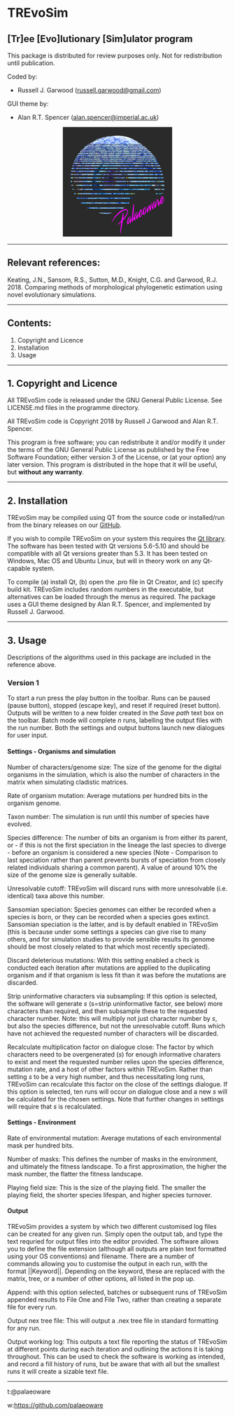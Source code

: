 # TREvoSim
## [Tr]ee [Evo]lutionary [Sim]ulator program

This package is distributed for review purposes only. Not for redistribution until publication. 

Coded by:
 - Russell J. Garwood (russell.garwood@gmail.com)

GUI theme by:
 - Alan R.T. Spencer (alan.spencer@imperial.ac.uk)

<p align="center">
  <img width="250" height="250" src="./resources/palaeoware_logo_square.png">
</p>

_____

## Relevant references:
Keating, J.N., Sansom, R.S., Sutton, M.D., Knight, C.G. and Garwood, R.J. 2018. Comparing methods of morphological phylogenetic estimation using novel evolutionary simulations. 
_____


## Contents:

1. Copyright and Licence
2. Installation
3. Usage

______

## 1. Copyright and Licence

All TREvoSim code is released under the GNU General Public License. See LICENSE.md files in the programme directory.

All TREvoSim code is Copyright 2018 by Russell J Garwood and Alan R.T. Spencer.

This program is free software; you can redistribute it and/or modify it under the terms of the GNU General Public License as published by the Free Software Foundation; either version 3 of the License, or (at your option) any later version. This program is distributed in the hope that it will be useful, but **without any warranty**.
______

## 2. Installation

TREvoSim may be compiled using QT from the source code or installed/run from the binary releases on our [GitHub](https://github.com/palaeoware).

If you wish to compile TREvoSim on your system this requires the [Qt library](https://www.qt.io). The software has been tested with Qt versions 5.6-5.10 and should be compatible with all Qt versions greater than 5.3. It has been tested on Windows, Mac OS and Ubuntu Linux, but will in theory work on any Qt-capable system. 

To compile (a) install Qt, (b) open the .pro file in Qt Creator, and (c) specify build kit. TREvoSim includes random numbers in the executable, but alternatives can be loaded through the menus as required. The package uses a GUI theme designed by Alan R.T. Spencer, and implemented by Russell J. Garwood.
_____

## 3. Usage

Descriptions of the algorithms used in this package are included in the reference above. 

### Version 1

To start a run press the play button in the toolbar. Runs can be paused (pause button), stopped (escape key), and reset if required (reset button). Outputs will be written to a new folder created in the *Save path* text box on the toolbar. Batch mode will complete *n* runs, labelling the output files with the run number. Both the settings and output buttons launch new dialogues for user input.

#### Settings - Organisms and simulation

Number of characters/genome size: The size of the genome for the digital organisms in the simulation, which is also the number of characters in the matrix when simulating cladistic matrices.

Rate of organism mutation: Average mutations per hundred bits in the organism genome.

Taxon number: The simulation is run until this number of species have evolved. 

Species difference: The number of bits an organism is from either its parent, or - if this is not the first speciation in the lineage the last species to diverge - before an organism is considered a new species (Note - Comparison to last speciation rather than parent prevents bursts of speciation from closely related individuals sharing a common parent). A value of around 10% the size of the genome size is generally suitable. 

Unresolvable cutoff: TREvoSim will discard runs with more unresolvable (i.e. identical) taxa above this number.

Sansomian speciation: Species genomes can either be recorded when a species is born, or they can be recorded when a species goes extinct. Sansomian speciation is the latter, and is by default enabled in TREvoSim (this is because under some settings a species can give rise to many others, and for simulation studies to provide sensible results its genome should be most closely related to that which most recently speciated). 

Discard deleterious mutations: With this setting enabled a check is conducted each iteration after mutations are applied to the duplicating organism and if that organism is less fit than it was before the mutations are discarded.

Strip uninformative characters via subsampling: If this option is selected, the software will generate *s* (s=strip uninformative factor, see below) more characters than required, and then subsample these to the requested character number. Note: this will multiply not just character number by *s*, but also the species difference, but not the unresolvable cutoff. Runs which have not achieved the requested number of characters will be discarded. 

Recalculate multiplication factor on dialogue close: The factor by which characters need to be overgenerated (*s*) for enough informative charaters to exist and meet the requested number relies upon the species difference, mutation rate, and a host of other factors within TREvoSim. Rather than setting *s* to be a very high number, and thus necessitating long runs, TREvoSim can recalculate this factor on the close of the settings dialogue. If this option is selected, ten runs will occur on dialogue close and a new *s* will be calculated for the chosen settings. Note that further changes in settings will require that *s* is recalculated. 

#### Settings - Environment

Rate of environmental mutation: Average mutations of each environmental mask per hundred bits. 

Number of masks: This defines the number of masks in the environment, and ultimately the fitness landscape. To a first approximation, the higher the mask number, the flatter the fitness landscape. 

Playing field size: This is the size of the playing field. The smaller the playing field, the shorter species lifespan, and higher species turnover. 

#### Output

TREvoSim provides a system by which two different customised log files can be created for any given run. Simply open the output tab, and type the text requried for output files into the editor provided. The software allows you to define the file extension (although all outputs are plain text formatted using your OS conventions) and filename. There are a number of commands allowing you to customise the output in each run, with the format ||Keyword||. Depending on the keyword, these are replaced with the matrix, tree, or a number of other options, all listed in the pop up. 

Append: with this option selected, batches or subsequent runs of TREvoSim appended results to File One and File Two, rather than creating a separate file for every run.

Output nex tree file: This will output a .nex tree file in standard formatting for any run.

Output working log: This outputs a text file reporting the status of TREvoSim at different points during each iteration and outlining the actions it is taking throughout. This can be used to check the software is working as intended, and record a fill history of runs, but be aware that with all but the smallest runs it will create a sizable text file. 
_____

t:@palaeoware

w:https://github.com/palaeoware
